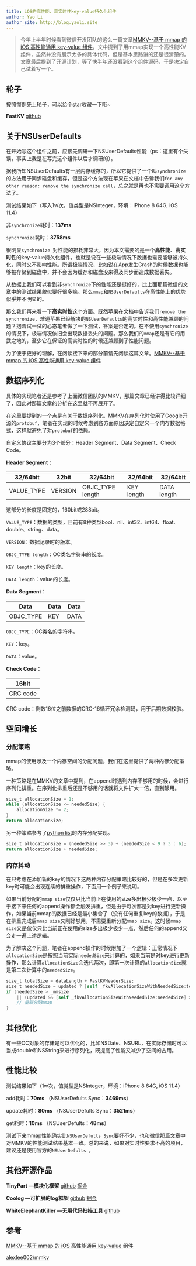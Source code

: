 ```yaml
---
title: iOS的高性能、高实时性key-value持久化组件
author: Yao Li
author_site: http://blog.yaoli.site
---
```



> 今年上半年时候看到微信开发团队的这么一篇文章[MMKV--基于 mmap 的 iOS 高性能通用 key-value 组件](https://mp.weixin.qq.com/s/cZQ3FQxRJBx4px1woBaasg)，文中提到了用mmap实现一个高性能KV组件，虽然并没有展示太多的具体代码，但是基本思路讲的还是很清楚的。<br>文章最后提到了开源计划，等了快半年还没看到这个组件源码，于是决定自己试着写一个。

## 轮子
按照惯例先上轮子，可以给个star收藏一下哦~

**FastKV** [github](https://github.com/RyanLeeLY/FastKV)

## 关于NSUserDefaults

在开始写这个组件之前，应该先调研一下NSUserDefaults性能（ps：这里有个失误，事实上我是在写完这个组件以后才调研的）。

据我所知NSUserDefaults有一层内存缓存的，所以它提供了一个叫`synchronize`的方法用于同步磁盘和缓存，但是这个方法现在苹果在文档中告诉我们`for any other reason: remove the synchronize call`，总之就是再也不需要调用这个方法了。

测试结果如下（写入1w次，值类型是NSInteger，环境：iPhone 8 64G, iOS 11.4）

非`synchronize`耗时：**137ms**

`synchronize`耗时：**3758ms**

很明显`synchronize `对性能的损耗非常大，因为本文需要的是一个**高性能**、**高实时性**的key-value持久化组件，也就是说在一些极端情况下数据也需要能够被持久化，同时又不影响性能。所谓极端情况，比如说在App发生Crash的时候数据也能够被存储到磁盘中，并不会因为缓存和磁盘没来得及同步而造成数据丢失。

从数据上我们可以看到非`synchronize`下的性能还是挺好的，比上面那篇微信的文章中的测试结果貌似要好很多嘛。那么`mmap`和`NSUserDefaults`在高性能上的优势似乎并不明显的。

那么我们再来看一下**高实时性**这个方面。既然苹果在文档中告诉我们`remove the synchronize`，难道苹果已经解决的`NSUserDefaults`的高实时性和高性能兼顾的问题？抱着试一试的心态笔者做了一下测试，答案是否定的。在不使用`synchronize `的情况下，极端情况依旧会出现数据丢失的问题。那么我们的`mmap`还是有它的用武之地的，至少它在保证的高实时性的时候还兼顾到了性能问题。

为了便于更好的理解，在阅读接下来的部分前请先阅读这篇文章。[MMKV--基于 mmap 的 iOS 高性能通用 key-value 组件](https://mp.weixin.qq.com/s/cZQ3FQxRJBx4px1woBaasg)

## 数据序列化

具体的实现笔者还是参考了上面微信团队的MMKV，那篇文章已经讲得比较详细了，因此对那篇文章的分析在这里就不再展开了。

在这里要提到的一个点是有关于数据序列化。MMKV在序列化时使用了Google开源的`protobuf`，笔者在实现的时候考虑到各方面原因决定自定义一个内存数据格式，这样就避免了对`protobuf`的依赖。

自定义协议主要分为3个部分：Header Segment、Data Segment、Check Code。

**Header Segment**：

| 32/64bit | 32bit | 32/64bit | 32/64bit | 32/64bit |
| ------ | ------ | ------ | ------ | ------ |
| VALUE_TYPE | VERSION | OBJC_TYPE length | KEY length | DATA length |

这部分的长度是固定的，160bit或288bit。

`VALUE_TYPE`：数据的类型，目前有8种类型bool、nil、int32、int64、float、double、string、data。

`VERSION`：数据记录时的版本。

`OBJC_TYPE length`：OC类名字符串的长度。

`KEY length`：key的长度。

`DATA length`：value的长度。

**Data Segment**：

| Data | Data | Data |
| ------ | ------ | ------ |
| OBJC_TYPE | KEY | DATA |

`OBJC_TYPE`：OC类名的字符串。

`KEY`：key。

`DATA`：value。

**Check Code**：

| 16bit |
| ------ |
| CRC code |

CRC code：倒数16位之前数据的CRC-16循环冗余检测码，用于后期数据校验。

## 空间增长

### 分配策略

mmap的使用涉及一个内存空间的分配问题，我们在这里提供了两种内存分配策略。

一种策略是在MMKV的文章中提到，在append时遇到内存不够用的时候，会进行序列化排重。在序列化排重后还是不够用的话就将文件扩大一倍，直到够用。

```objective-c
size_t allocationSize = 1;
while (allocationSize <= neededSize) {
    allocationSize *= 2;
}
return allocationSize;
```

另一种策略参考了[python list](https://svn.python.org/projects/python/trunk/Objects/listobject.c)的内存分配实现。

```objective-c
size_t allocationSize = (neededSize >> 3) + (neededSize < 9 ? 3 : 6);
return allocationSize + neededSize;
```

### 内存抖动

在只考虑在添加新的key的情况下这两种内存分配策略比较好的，但是在多次更新key时可能会出现连续的排重操作，下面用一个例子来说明。

如果当前分配的`mmap size`仅仅只比当前正在使用的size多出极少极少一点，以至于接下来任何的append操作都会触发排重，但是由于每次都是对key进行更新操作，如果当前mmap的数据已经是最小集合了（没有任何重复key的数据），于是在排重完成后`mmap size`又刚好够用，不需要重新分配`mmap size`。这时候`mmap size`又是仅仅只比当前正在使用的size多出极少极少一点，然后任何的append又会走一遍上述逻辑。

为了解决这个问题，笔者在append操作的时候附加了一个逻辑：正常情况下`allocationSize`是按照当前实际`neededSize`来计算的，如果当前是对key进行更新操作，那么计算`allocationSize`会迭代两次，即第一次计算的`allocationSize`就是第二次计算中的`neededSize`。

``` objective-c
size_t totalSize = dataLength + FastKVHeaderSize;
size_t neededSize = updated ? [self _fkvAllocationSizeWithNeededSize:totalSize + size] : totalSize + size;
if (neededSize > _mmsize
    || (updated && [self _fkvAllocationSizeWithNeededSize:neededSize] > _mmsize)) {
    // 重新分配mmap
}
```

## 其他优化

有一些OC对象的存储是可以优化的，比如NSDate、NSURL，在实际存储时可以当成double和NSString来进行序列化，既提高了性能又减少了空间的占用。

## 性能比较

测试结果如下（1w次，值类型是NSInteger，环境：iPhone 8 64G, iOS 11.4）

add耗时：**70ms** （NSUserDefults Sync：**3469ms**）

update耗时：**80ms** （NSUserDefults Sync：**3521ms**）

get耗时：**10ms** （NSUserDefults：**48ms**）

测试下来mmap性能确实比`NSUserDefults Sync`要好不少，也和微信那篇文章中对MMKV的性能测试结果基本一致。总的来说，如果对实时性要求不高的项目，建议还是使用官方的`NSUserDefults `。

## 其他开源作品
**TinyPart —模块化框架**
[github](https://github.com/RyanLeeLY/TinyPart)
[掘金](https://juejin.im/post/5ad473dff265da2391489711)

**Coolog —可扩展的log框架** [github](https://github.com/RyanLeeLY/Coolog)
[掘金](https://juejin.im/post/5b04168f6fb9a07a9e4d90b8)

**WhiteElephantKiller —无用代码扫描工具** [github](https://github.com/RyanLeeLY/WhiteElephantKiller)

## 参考
[MMKV--基于 mmap 的 iOS 高性能通用 key-value 组件](https://mp.weixin.qq.com/s/cZQ3FQxRJBx4px1woBaasg)

[alexlee002/mmkv](https://github.com/alexlee002/mmkv)